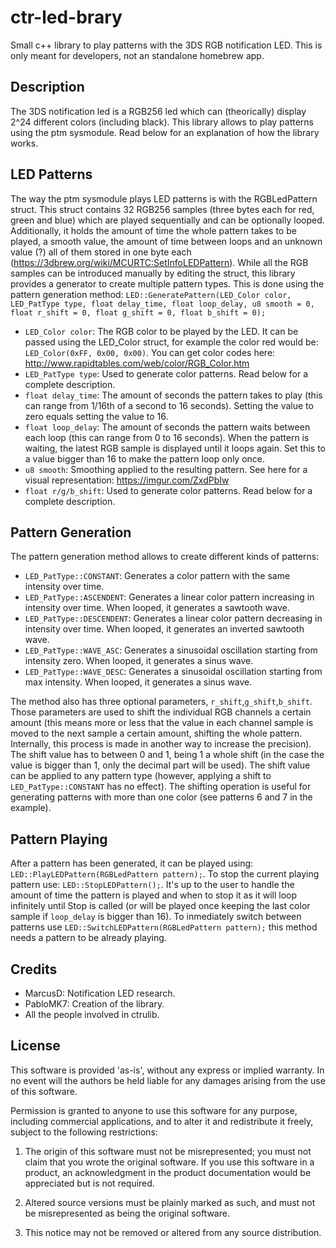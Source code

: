 # ctr-led-brary
Small c++ library to play patterns with the 3DS RGB notification LED. This is only meant for developers, not an standalone homebrew app.

## Description
The 3DS notification led is a RGB256 led which can (theorically) display 2^24 different colors (including black).
This library allows to play patterns using the ptm sysmodule. Read below for an explanation of how the library works.

## LED Patterns
The way the ptm sysmodule plays LED patterns is with the RGBLedPattern struct. This struct contains 32 RGB256 samples (three bytes each for red, green and blue) which are played sequentially and can be optionally looped. Additionally, it holds the amount of time the whole pattern takes to be played, a smooth value, the amount of time between loops and an unknown value (?) all of them stored in one byte each (https://3dbrew.org/wiki/MCURTC:SetInfoLEDPattern). While all the RGB samples can be introduced manually by editing the struct, this library provides a generator to create multiple pattern types. This is done using the pattern generation method: ```LED::GeneratePattern(LED_Color color, LED_PatType type, float delay_time, float loop_delay, u8 smooth = 0, float r_shift = 0, float g_shift = 0, float b_shift = 0);```
 - ```LED_Color color```: The RGB color to be played by the LED. It can be passed using the LED_Color struct, for example the color red would be: 
   ```LED_Color(0xFF, 0x00, 0x00)```. You can get color codes here: http://www.rapidtables.com/web/color/RGB_Color.htm
 - ```LED_PatType type```: Used to generate color patterns. Read below for a complete description.
 - ```float delay_time```: The amount of seconds the pattern takes to play (this can range from 1/16th of a second to 16 seconds).
 Setting the value to zero equals setting the value to 16.
 - ```float loop_delay```: The amount of seconds the pattern waits between each loop (this can range from 0 to 16 seconds). When the pattern is waiting, the latest RGB sample is displayed until it loops again. Set this to a value bigger than 16 to make the pattern loop only once.
 - ```u8 smooth```: Smoothing applied to the resulting pattern. See here for a visual representation: https://imgur.com/ZxdPbIw
 - ```float r/g/b_shift```: Used to generate color patterns. Read below for a complete description.
 
## Pattern Generation
The pattern generation method allows to create different kinds of patterns:
 - ```LED_PatType::CONSTANT```: Generates a color pattern with the same intensity over time.
 - ```LED_PatType::ASCENDENT```: Generates a linear color pattern increasing in intensity over time. When looped, it generates a sawtooth wave.
 - ```LED_PatType::DESCENDENT```: Generates a linear color pattern decreasing in intensity over time. When looped, it generates an inverted sawtooth wave.
 - ```LED_PatType::WAVE_ASC```: Generates a sinusoidal oscillation starting from intensity zero. When looped, it generates a sinus wave.
 - ```LED_PatType::WAVE_DESC```: Generates a sinusoidal oscillation starting from max intensity. When looped, it generates a sinus wave.

The method also has three optional parameters, ```r_shift```,```g_shift```,```b_shift```. Those parameters are used to shift the individual RGB channels a certain amount (this means more or less that the value in each channel sample is moved to the next sample a certain amount, shifting the whole pattern. Internally, this process is made in another way to increase the precision). The shift value has to between 0 and 1, being 1 a whole shift (in the case the value is bigger than 1, only the decimal part will be used). The shift value can be applied to any pattern type (however, applying a shift to ```LED_PatType::CONSTANT``` has no effect). The shifting operation is useful for generating patterns with more than one color (see patterns 6 and 7 in the example).

## Pattern Playing
After a pattern has been generated, it can be played using: ```LED::PlayLEDPattern(RGBLedPattern pattern);```. To stop the current playing pattern use: ```LED::StopLEDPattern();```. It's up to the user to handle the amount of time the pattern is played and when to stop it as it will loop infinitely until Stop is called (or will be played once keeping the last color sample if ```loop_delay``` is bigger than 16). To inmediately switch between patterns use ```LED::SwitchLEDPattern(RGBLedPattern pattern);``` this method needs a pattern to be already playing.

## Credits
- MarcusD: Notification LED research.
- PabloMK7: Creation of the library.
- All the people involved in ctrulib.

## License
This software is provided 'as-is', without any express or implied warranty. In no event will the authors be held liable for any damages arising from the use of this software.

Permission is granted to anyone to use this software for any purpose, including commercial applications, and to alter it and redistribute it freely, subject to the following restrictions:

1. The origin of this software must not be misrepresented; you must not claim that you wrote the original software. If you use this software in a product, an acknowledgment in the product documentation would be appreciated but is not required.

2. Altered source versions must be plainly marked as such, and must not be misrepresented as being the original software.

3. This notice may not be removed or altered from any source distribution.
